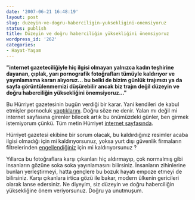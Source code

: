 ```yaml
---
date: '2007-06-21 16:48:19'
layout: post
slug: duzeyin-ve-dogru-haberciligin-yuksekligini-onemsiyoruz
status: publish
title: Düzeyin ve doğru haberciliğin yüksekliğini önemsiyoruz
wordpress_id: '262'
categories:
- Hayat-Yaşam
---
```


**"internet gazeteciliğiyle hiç ilgisi olmayan yalnızca kadın teşhirine dayanan, çıplak, yarı pornografik fotoğrafları tümüyle kaldırıyor ve yayınlamama kararı alıyoruz...
bu belki de bizim günlük trajımızı ya da sayfa görüntülenmemizi düşürebilir ancak biz trajın değil düzeyin ve doğru haberciliğin yüksekliğini önemsiyoruz..."**

Bu Hürriyet gazetesinin bugün verdiği bir karar. Yani kendileri de kabul etmişler pornocluk [yaptıklarını](http://sozluk.sourtimes.org/show.asp?t=hurriyet+gazetesi+nin+onemli+karari). Doğru söze ne denir. Yalan mı değil mi internet sayfasına girenler bilecek artık bu önümüzdeki günler, ben girmek istemiyorum çünkü. Tüm metin Hürriyet [internet sayfasında](http://www.hurriyet.com.tr/gundem/6753140.asp?gid=180).

Hürriyet gazetesi ekibine bir sorum olacak, bu kaldırdığınız resimler acaba ilgisi olmadığı için mi kaldırıyorsunuz, yoksa yurt dışı güvenlik firmaların filtrelerinden [engellendiğiniz](http://www.sonofnights.com/anti-hurriyet.htm) için mi kaldırıyorsunuz ? 

Yıllarca bu fotoğraflara karşı çıkanları hiç aldırmayıp, çok normalmış gibi insanların gözüne soka soka yayınlamasını bilirsiniz. İnsanların zihinlerine bunları yerleştirmeyi, hatta gençlere bu bozuk hayatı empoze etmeyi de bilirsiniz. Karşı çıkanlara irtica gözü ile bakar, modern ülkenin gericileri olarak lanse edersiniz. Ne diyeyim, siz düzeyin ve doğru haberciliğin yüksekliğine önem veriyorsunuz. Doğru ya unutmuşum.


